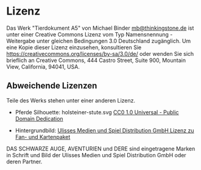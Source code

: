 # Lizenz

Das Werk "Tierdokument A5" von Michael Binder <mb@thinkingstone.de> ist unter einer Creative Commons Lizenz vom Typ Namensnennung - Weitergabe unter gleichen Bedingungen 3.0 Deutschland zugänglich. Um eine Kopie dieser Lizenz einzusehen, konsultieren Sie https://creativecommons.org/licenses/by-sa/3.0/de/ oder wenden Sie sich brieflich an Creative Commons, 444 Castro Street, Suite 900, Mountain View, California, 94041, USA.

## Abweichende Lizenzen
Teile des Werks stehen unter einer anderen Lizenz. 

* Pferde Silhouette: holsteiner-stute.svg [CC0 1.0 Universal - Public Domain Dedication](https://creativecommons.org/publicdomain/zero/1.0/)

* Hintergrundbild: [Ulisses Medien und Spiel Distribution GmbH Lizenz zu Fan- und Kartenpaket](https://de.wiki-aventurica.de/wiki/Kartenpaket/Lizenz)

DAS SCHWARZE AUGE, AVENTURIEN und DERE sind eingetragene Marken in Schrift und Bild der Ulisses Medien und Spiel Distribution GmbH oder deren Partner.
